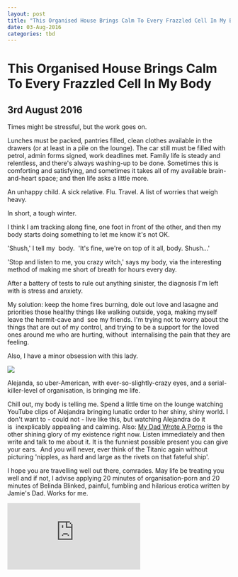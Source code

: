 ```yaml
---
layout: post
title: "This Organised House Brings Calm To Every Frazzled Cell In My Body"
date: 03-Aug-2016
categories: tbd
---
```


# This Organised House Brings Calm To Every Frazzled Cell In My Body

## 3rd August 2016

Times might be stressful,   but the work goes on.

Lunches must be packed,   pantries filled,   clean clothes available in the drawers (or at least in a pile on the lounge). The car still must be filled with petrol, admin forms signed, work deadlines met. Family life is steady and relentless, and there's always washing-up to be done. Sometimes this is comforting and satisfying, and sometimes it takes all of my available brain-and-heart space; and then life asks a little more.

An unhappy child. A sick relative. Flu. Travel. A list of worries that weigh heavy.

In short, a tough winter.

I think I am tracking along fine, one foot in front of the other, and then my body starts doing something to let me know it's not OK.

'Shush,' I tell my  body.  'It's fine, we're on top of it all, body. Shush...'

'Stop and listen to me, you crazy witch,' says my body, via the interesting method of making me short of breath for hours every day.

After a battery of tests to rule out anything sinister, the diagnosis I'm left with is stress and anxiety.

My solution: keep the home fires burning, dole out love and lasagne and priorities those healthy things like walking outside, yoga, making myself leave the hermit-cave and  see my friends. I'm trying not to worry about the things that are out of my control, and trying to be a support for the loved ones around me who are hurting, without  internalising the pain that they are feeling.

Also, I have a minor obsession with this lady.

<img class="photo-horiz" src="https://yt3.ggpht.com/-67MWtaVCQZM/AAAAAAAAAAI/AAAAAAAAAAA/eZiB0mNbLiI/s900-c-k-no-rj-c0xffffff/photo.jpg" />

Alejanda, so uber-American, with ever-so-slightly-crazy eyes, and a serial-killer-level of organisation, is bringing me life.

Chill out, my body is telling me. Spend a little time on the lounge watching YouTube clips of Alejandra bringing lunatic order to her shiny, shiny world. I don't want to - could not - live like this, but watching Alejandra do it is  inexplicably appealing and calming. Also: <a href="http://www.mydadwroteaporno.com/">My Dad Wrote A Porno</a> is the other shining glory of my existence right now. Listen immediately and then write and talk to me about it. It is the funniest possible present you can give your ears.  And you will never, ever think of the Titanic again without picturing 'nipples, as hard and large as the rivets on that fateful ship'.

I hope you are travelling well out there, comrades. May life be treating you well and if not, I advise applying 20 minutes of organisation-porn and 20 minutes of Belinda Blinked, painful, fumbling and hilarious erotica written by Jamie's Dad. Works for me.

<iframe src='https://www.youtube.com/embed/TxXkBhZHoLQ' frameborder='0' gesture='media' allow='encrypted-media' allowfullscreen></iframe>

 
